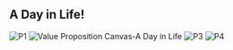 A Day in Life!
---------------
![P1](https://user-images.githubusercontent.com/77845862/122644816-54293c00-d141-11eb-92b4-2d164956265b.JPG)
![Value Proposition Canvas-A Day in Life](https://user-images.githubusercontent.com/77845862/122632829-7732fc00-d0ff-11eb-85b4-e7c02ca69c05.jpg)
![P3](https://user-images.githubusercontent.com/77845862/122644827-5ab7b380-d141-11eb-920f-d52e4baedefc.JPG)
![P4](https://user-images.githubusercontent.com/77845862/122644867-96527d80-d141-11eb-8781-6fd492c281a2.JPG)


